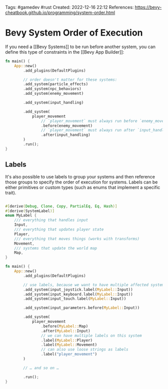 Tags: #gamedev #rust 
Created: 2022-12-16 22:12
References: https://bevy-cheatbook.github.io/programming/system-order.html

# Bevy System Order of Execution
If you need a [[Bevy Systems]] to be run before another system, you can define this type of constraints in the [[Bevy App Builder]]:

```rust
fn main() {
    App::new()
        .add_plugins(DefaultPlugins)

        // order doesn't matter for these systems:
        .add_system(particle_effects)
        .add_system(npc_behaviors)
        .add_system(enemy_movement)

        .add_system(input_handling)

        .add_system(
            player_movement
                // `player_movement` must always run before `enemy_movement`
                .before(enemy_movement)
                // `player_movement` must always run after `input_handling`
                .after(input_handling)
        )
        .run();
}
```

## Labels
It's also possible to use labels to group your systems and then reference those groups to specify the order of execution for systems. Labels can be either primitives or custom types (such as enums that implement a specific trait).

```rust

#[derive(Debug, Clone, Copy, PartialEq, Eq, Hash)]
#[derive(SystemLabel)]
enum MyLabel {
    /// everything that handles input
    Input,
    /// everything that updates player state
    Player,
    /// everything that moves things (works with transforms)
    Movement,
    /// systems that update the world map
    Map,
}

fn main() {
    App::new()
        .add_plugins(DefaultPlugins)

        // use labels, because we want to have multiple affected systems
        .add_system(input_joystick.label(MyLabel::Input))
        .add_system(input_keyboard.label(MyLabel::Input))
        .add_system(input_touch.label(MyLabel::Input))

        .add_system(input_parameters.before(MyLabel::Input))

        .add_system(
            player_movement
                .before(MyLabel::Map)
                .after(MyLabel::Input)
                // we can have multiple labels on this system
                .label(MyLabel::Player)
                .label(MyLabel::Movement)
                // can also use loose strings as labels
                .label("player_movement")
        )

        // … and so on …

        .run();
}
```